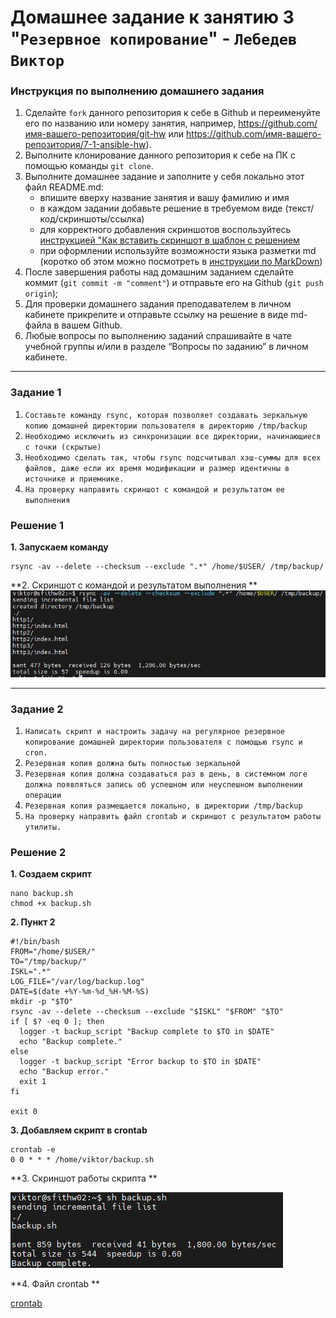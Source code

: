 # Домашнее задание к занятию 3 "`Резервное копирование`" - `Лебедев Виктор`


### Инструкция по выполнению домашнего задания

   1. Сделайте `fork` данного репозитория к себе в Github и переименуйте его по названию или номеру занятия, например, https://github.com/имя-вашего-репозитория/git-hw или  https://github.com/имя-вашего-репозитория/7-1-ansible-hw).
   2. Выполните клонирование данного репозитория к себе на ПК с помощью команды `git clone`.
   3. Выполните домашнее задание и заполните у себя локально этот файл README.md:
      - впишите вверху название занятия и вашу фамилию и имя
      - в каждом задании добавьте решение в требуемом виде (текст/код/скриншоты/ссылка)
      - для корректного добавления скриншотов воспользуйтесь [инструкцией "Как вставить скриншот в шаблон с решением](https://github.com/netology-code/sys-pattern-homework/blob/main/screen-instruction.md)
      - при оформлении используйте возможности языка разметки md (коротко об этом можно посмотреть в [инструкции  по MarkDown](https://github.com/netology-code/sys-pattern-homework/blob/main/md-instruction.md))
   4. После завершения работы над домашним заданием сделайте коммит (`git commit -m "comment"`) и отправьте его на Github (`git push origin`);
   5. Для проверки домашнего задания преподавателем в личном кабинете прикрепите и отправьте ссылку на решение в виде md-файла в вашем Github.
   6. Любые вопросы по выполнению заданий спрашивайте в чате учебной группы и/или в разделе “Вопросы по заданию” в личном кабинете.

---

### Задание 1

1. `Составьте команду rsync, которая позволяет создавать зеркальную копию домашней директории пользователя в директорию /tmp/backup`
2. `Необходимо исключить из синхронизации все директории, начинающиеся с точки (скрытые)`
3. `Необходимо сделать так, чтобы rsync подсчитывал хэш-суммы для всех файлов, даже если их время модификации и размер идентичны в источнике и приемнике.`
4. `На проверку направить скриншот с командой и результатом ее выполнения`

### Решение 1

**1. Запускаем команду**
```
rsync -av --delete --checksum --exclude ".*" /home/$USER/ /tmp/backup/
```
**2. Скриншот с командой и результатом выполнения **
<img src="img/img1.jpg">

---

### Задание 2

1. `Написать скрипт и настроить задачу на регулярное резервное копирование домашней директории пользователя с помощью rsync и cron.`
2. `Резервная копия должна быть полностью зеркальной`
3. `Резервная копия должна создаваться раз в день, в системном логе должна появляться запись об успешном или неуспешном выполнении операции`
4. `Резервная копия размещается локально, в директории /tmp/backup`
5. `На проверку направить файл crontab и скриншот с результатом работы утилиты.`

### Решение 2
**1. Создаем скрипт**
```
nano backup.sh
chmod +x backup.sh
```
**2. Пункт 2**
```
#!/bin/bash
FROM="/home/$USER/"
TO="/tmp/backup/"
ISKL=".*"  
LOG_FILE="/var/log/backup.log"
DATE=$(date +%Y-%m-%d_%H-%M-%S)
mkdir -p "$TO"
rsync -av --delete --checksum --exclude "$ISKL" "$FROM" "$TO"
if [ $? -eq 0 ]; then
  logger -t backup_script "Backup complete to $TO in $DATE"
  echo "Backup complete."
else
  logger -t backup_script "Error backup to $TO in $DATE"
  echo "Backup error."
  exit 1 
fi

exit 0 
```
**3. Добавляем скрипт в crontab**
```
crontab -e
0 0 * * * /home/viktor/backup.sh
```
**3. Скриншот работы скрипта **

<img src="img/img2.jpg">

**4. Файл crontab **

<a href="crontab">crontab</a>
